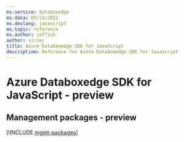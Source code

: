 ```yaml
---
ms.service: databoxedge
ms.data: 09/14/2022
ms.devlang: javascript
ms.topic: reference
ms.author: jeffish
author: xirzec
title: Azure Databoxedge SDK for JavaScript
description: Reference for Azure Databoxedge SDK for JavaScript
---
```

# Azure Databoxedge SDK for JavaScript - preview

## Management packages - preview
[!INCLUDE [mgmt-packages](databoxedge-mgmt-index.md)]
